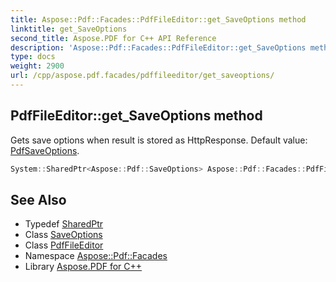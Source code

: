 ```yaml
---
title: Aspose::Pdf::Facades::PdfFileEditor::get_SaveOptions method
linktitle: get_SaveOptions
second_title: Aspose.PDF for C++ API Reference
description: 'Aspose::Pdf::Facades::PdfFileEditor::get_SaveOptions method. Gets save options when result is stored as HttpResponse. Default value: PdfSaveOptions in C++.'
type: docs
weight: 2900
url: /cpp/aspose.pdf.facades/pdffileeditor/get_saveoptions/
---
```

## PdfFileEditor::get_SaveOptions method


Gets save options when result is stored as HttpResponse. Default value: [PdfSaveOptions](../../../aspose.pdf/pdfsaveoptions/).

```cpp
System::SharedPtr<Aspose::Pdf::SaveOptions> Aspose::Pdf::Facades::PdfFileEditor::get_SaveOptions() const
```

## See Also

* Typedef [SharedPtr](../../../system/sharedptr/)
* Class [SaveOptions](../../../aspose.pdf/saveoptions/)
* Class [PdfFileEditor](../)
* Namespace [Aspose::Pdf::Facades](../../)
* Library [Aspose.PDF for C++](../../../)

